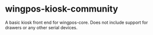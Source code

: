 # wingpos-kiosk-community
A basic kiosk front end for wingpos-core. Does not include support for drawers or any other serial devices.
